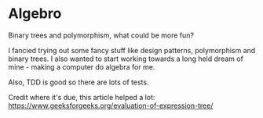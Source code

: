 # Algebro
Binary trees and polymorphism, what could be more fun?

I fancied trying out some fancy stuff like design patterns, polymorphism and binary trees. 
I also wanted to start working towards a long held dream of mine - making a computer do algebra for me.

Also, TDD is good so there are lots of tests.

Credit where it's due, this article helped a lot: https://www.geeksforgeeks.org/evaluation-of-expression-tree/
